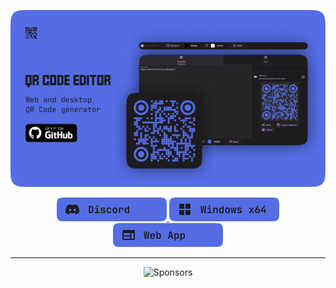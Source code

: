 ![cover](/assets/coverr.png)

<p align="center">
  <a href="https://alexrintt.io/r/discord">
    <img src="/assets/discordbtn.png" />
  </a>
  <a href="https://alexrintt.io/r/qrcodewin32">
    <img src="/assets/windowsbtn.png" />
  </a>
  <a href="https://alexrintt.io/r/qrcodeweb">
    <img src="/assets/webappbtn.png" />
  </a>
</p>

---

<p align="center">
  <img src="https://alexrintt.io/sponsors/banner.svg" alt="Sponsors" />
</p>
